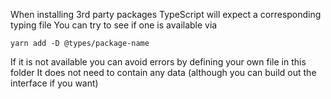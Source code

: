 When installing 3rd party packages TypeScript will expect a corresponding typing file
You can try to see if one is available via

```
yarn add -D @types/package-name

```

If it is not available you can avoid errors by defining your own file in this folder
It does not need to contain any data (although you can build out the interface if you want)
